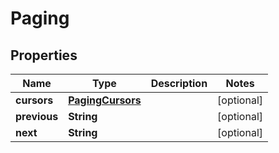 
# Paging

## Properties
Name | Type | Description | Notes
------------ | ------------- | ------------- | -------------
**cursors** | [**PagingCursors**](PagingCursors.md) |  |  [optional]
**previous** | **String** |  |  [optional]
**next** | **String** |  |  [optional]




